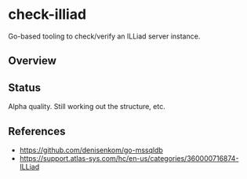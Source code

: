 # check-illiad

Go-based tooling to check/verify an ILLiad server instance.

## Overview

## Status

Alpha quality. Still working out the structure, etc.

## References

- <https://github.com/denisenkom/go-mssqldb>
- <https://support.atlas-sys.com/hc/en-us/categories/360000716874-ILLiad>
